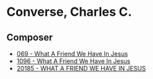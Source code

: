 # Converse, Charles C.

## Composer

- [069 - What A Friend We Have In Jesus](/hymns/069.md)
- [1096 - What A Friend We Have In Jesus](/hymns/1096.md)
- [20185 - WHAT A FRIEND WE HAVE IN JESUS](/hymns/20185.md)

